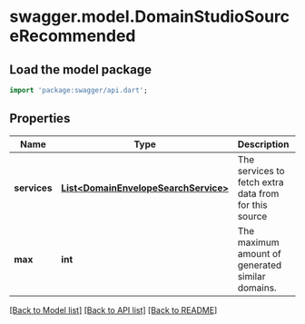# swagger.model.DomainStudioSourceRecommended

## Load the model package
```dart
import 'package:swagger/api.dart';
```

## Properties
Name | Type | Description | Notes
------------ | ------------- | ------------- | -------------
**services** | [**List&lt;DomainEnvelopeSearchService&gt;**](DomainEnvelopeSearchService.md) | The services to fetch extra data from for this source | [optional] [default to []]
**max** | **int** | The maximum amount of generated similar domains. | [optional] [default to null]

[[Back to Model list]](../README.md#documentation-for-models) [[Back to API list]](../README.md#documentation-for-api-endpoints) [[Back to README]](../README.md)


